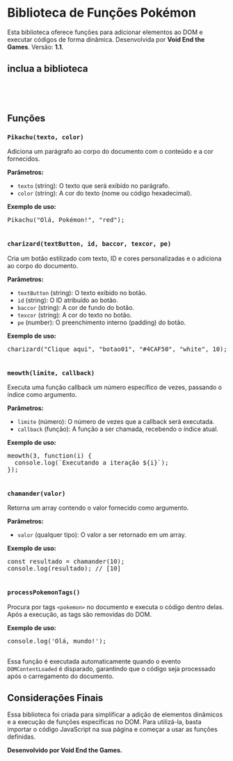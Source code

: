 <!DOCTYPE html>
<html lang="en">
<head>
  <meta charset="UTF-8">
  <meta name="viewport" content="width=device-width, initial-scale=1.0">
  
</head>
<body>
  <h1>Biblioteca de Funções Pokémon</h1>
  <p>
    Esta biblioteca oferece funções para adicionar elementos ao DOM e executar códigos de forma dinâmica. Desenvolvida por 
    <strong>Void End the Games</strong>. Versão: <strong>1.1</strong>.
  </p>
  
<h2> inclua a biblioteca</h2>
<code>
     <script src="https://github.com/MREVAN30/Pokemon.js/blob/main/Pokemon.js"></script>

</code>

  <h2>Funções</h2>

  <h3><code>Pikachu(texto, color)</code></h3>
  <p>Adiciona um parágrafo ao corpo do documento com o conteúdo e a cor fornecidos.</p>
  <p><strong>Parâmetros:</strong></p>
  <ul>
    <li><code>texto</code> (string): O texto que será exibido no parágrafo.</li>
    <li><code>color</code> (string): A cor do texto (nome ou código hexadecimal).</li>
  </ul>
  <p><strong>Exemplo de uso:</strong></p>
  <pre>
Pikachu("Olá, Pokémon!", "red");
  </pre>

  <h3><code>charizard(textButton, id, baccor, texcor, pe)</code></h3>
  <p>Cria um botão estilizado com texto, ID e cores personalizadas e o adiciona ao corpo do documento.</p>
  <p><strong>Parâmetros:</strong></p>
  <ul>
    <li><code>textButton</code> (string): O texto exibido no botão.</li>
    <li><code>id</code> (string): O ID atribuído ao botão.</li>
    <li><code>baccor</code> (string): A cor de fundo do botão.</li>
    <li><code>texcor</code> (string): A cor do texto no botão.</li>
    <li><code>pe</code> (number): O preenchimento interno (padding) do botão.</li>
  </ul>
  <p><strong>Exemplo de uso:</strong></p>
  <pre>
charizard("Clique aqui", "botao01", "#4CAF50", "white", 10);
  </pre>

  <h3><code>meowth(limite, callback)</code></h3>
  <p>Executa uma função callback um número específico de vezes, passando o índice como argumento.</p>
  <p><strong>Parâmetros:</strong></p>
  <ul>
    <li><code>limite</code> (número): O número de vezes que a callback será executada.</li>
    <li><code>callback</code> (função): A função a ser chamada, recebendo o índice atual.</li>
  </ul>
  <p><strong>Exemplo de uso:</strong></p>
  <pre>
meowth(3, function(i) {
  console.log(`Executando a iteração ${i}`);
});
  </pre>

  <h3><code>chamander(valor)</code></h3>
  <p>Retorna um array contendo o valor fornecido como argumento.</p>
  <p><strong>Parâmetros:</strong></p>
  <ul>
    <li><code>valor</code> (qualquer tipo): O valor a ser retornado em um array.</li>
  </ul>
  <p><strong>Exemplo de uso:</strong></p>
  <pre>
const resultado = chamander(10);
console.log(resultado); // [10]
  </pre>

  <h3><code>processPokemonTags()</code></h3>
  <p>
    Procura por tags <code>&lt;pokemon&gt;</code> no documento e executa o código dentro delas. Após a execução, as tags são 
    removidas do DOM.
  </p>
  <p><strong>Exemplo de uso:</strong></p>
  <pre>
<pokemon>console.log('Olá, mundo!');</pokemon>
  </pre>
  <p>Essa função é executada automaticamente quando o evento <code>DOMContentLoaded</code> é disparado, garantindo que o código 
  seja processado após o carregamento do documento.</p>

  <h2>Considerações Finais</h2>
  <p>
    Essa biblioteca foi criada para simplificar a adição de elementos dinâmicos e a execução de funções específicas no DOM. 
    Para utilizá-la, basta importar o código JavaScript na sua página e começar a usar as funções definidas.
  </p>
  <p><strong>Desenvolvido por Void End the Games.</strong></p>
</body>
</html>